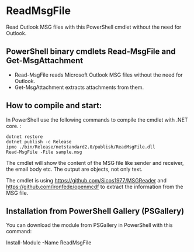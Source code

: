 # ReadMsgFile

Read Outlook MSG files with this PowerShell cmdlet without the need for Outlook. 


PowerShell binary cmdlets Read-MsgFile and Get-MsgAttachment
------------------------------------------------------------

* Read-MsgFile reads Microsoft Outlook MSG files without the need for Outlook.
* Get-MsgAttachment extracts attachments from them.


How to compile and start:
-------------------------

In PowerShell use the following commands to compile the cmdlet with .NET core. :

```
dotnet restore
dotnet publish -c Release
ipmo ./bin/Release/netstandard2.0/publish/ReadMsgFile.dll
Read-MsgFile -File sample.msg 
```

The cmdlet will show the content of the MSG file like sender and receiver, the email body etc. The output are objects, not only text.

The cmdlet is using https://github.com/Sicos1977/MSGReader and https://github.com/ironfede/openmcdf to extract the information from the MSG file. 

Installation from PowerShell Gallery (PSGallery)
------------------------------------------------

You can download the module from PSGallery in PowerShell with this command:

 Install-Module -Name ReadMsgFile 


